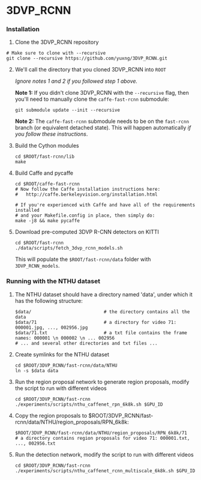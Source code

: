 # 3DVP_RCNN

### Installation

1. Clone the 3DVP_RCNN repository
  ```Shell
  # Make sure to clone with --recursive
  git clone --recursive https://github.com/yuxng/3DVP_RCNN.git
  ```
  
2. We'll call the directory that you cloned 3DVP_RCNN into `ROOT`

   *Ignore notes 1 and 2 if you followed step 1 above.*
   
   **Note 1:** If you didn't clone 3DVP_RCNN with the `--recursive` flag, then you'll need to manually clone the `caffe-fast-rcnn` submodule:
    ```Shell
    git submodule update --init --recursive
    ```
    **Note 2:** The `caffe-fast-rcnn` submodule needs to be on the `fast-rcnn` branch (or equivalent detached state). This will happen automatically *if you follow these instructions*.

3. Build the Cython modules
    ```Shell
    cd $ROOT/fast-rcnn/lib
    make
    ```
    
4. Build Caffe and pycaffe
    ```Shell
    cd $ROOT/caffe-fast-rcnn
    # Now follow the Caffe installation instructions here:
    #   http://caffe.berkeleyvision.org/installation.html

    # If you're experienced with Caffe and have all of the requirements installed
    # and your Makefile.config in place, then simply do:
    make -j8 && make pycaffe
    ```
    
5. Download pre-computed 3DVP R-CNN detectors on KITTI
    ```Shell
    cd $ROOT/fast-rcnn
    ./data/scripts/fetch_3dvp_rcnn_models.sh
    ```

    This will populate the `$ROOT/fast-rcnn/data` folder with `3DVP_RCNN_models`.

### Running with the NTHU dataset
1. The NTHU dataset should have a directory named 'data', under which it has the following structure:
    ```Shell
  	$data/                           # the directory contains all the data
  	$data/71                         # a directory for video 71: 000001.jpg, ..., 002956.jpg
  	$data/71.txt                     # a txt file contains the frame names: 000001 \n 000002 \n ... 002956
  	# ... and several other directories and txt files ...
    ```

2. Create symlinks for the NTHU dataset
    ```Shell
    cd $ROOT/3DVP_RCNN/fast-rcnn/data/NTHU
    ln -s $data data
    ```

3. Run the region proposal network to generate region proposals, modify the script to run with different videos
    ```Shell
    cd $ROOT/3DVP_RCNN/fast-rcnn
    ./experiments/scripts/nthu_caffenet_rpn_6k8k.sh $GPU_ID
    ```

4. Copy the region proposals to $ROOT/3DVP_RCNN/fast-rcnn/data/NTHU/region_proposals/RPN_6k8k:
    ```Shell
    $ROOT/3DVP_RCNN/fast-rcnn/data/NTHU/region_proposals/RPN_6k8k/71    # a directory contains region proposals for video 71: 000001.txt, ..., 002956.txt
    ```

5. Run the detection network, modify the script to run with different videos
    ```Shell
    cd $ROOT/3DVP_RCNN/fast-rcnn
    ./experiments/scripts/nthu_caffenet_rcnn_multiscale_6k8k.sh $GPU_ID
    ```
